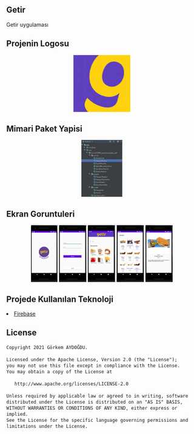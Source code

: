 ## Getir
Getir uygulaması

## Projenin Logosu
<p align="center">
<img src= "https://raw.githubusercontent.com/GorkemAydogdu/Getir/main/Logo%26MimariYapi/GetirLogo.jpg" height = "150"/>
</p>

## Mimari Paket Yapisi
<p align="center">
<img src="https://raw.githubusercontent.com/GorkemAydogdu/Getir/main/Logo%26MimariYapi/PaketYapisi.png" height = "150"/>
</p>

## Ekran Goruntuleri
<p align="center">
<img src="https://raw.githubusercontent.com/GorkemAydogdu/Getir/main/app/EkranGoruntuleri/E1.png" height = "150"/>
<img src="https://raw.githubusercontent.com/GorkemAydogdu/Getir/main/app/EkranGoruntuleri/E2.png" height = "150"/>
<img src="https://raw.githubusercontent.com/GorkemAydogdu/Getir/main/app/EkranGoruntuleri/E3.png" height = "150"/>
<img src="https://raw.githubusercontent.com/GorkemAydogdu/Getir/main/app/EkranGoruntuleri/E4.png" height = "150" />
<img src="https://raw.githubusercontent.com/GorkemAydogdu/Getir/main/app/EkranGoruntuleri/E5.png" height = "150"/>
</p>

## Projede Kullanılan Teknoloji
<li><a href = "https://firebase.google.com">Firebase</a></li>

License
--------


    Copyright 2021 Görkem AYDOĞDU.

    Licensed under the Apache License, Version 2.0 (the "License");
    you may not use this file except in compliance with the License.
    You may obtain a copy of the License at

       http://www.apache.org/licenses/LICENSE-2.0

    Unless required by applicable law or agreed to in writing, software
    distributed under the License is distributed on an "AS IS" BASIS,
    WITHOUT WARRANTIES OR CONDITIONS OF ANY KIND, either express or implied.
    See the License for the specific language governing permissions and
    limitations under the License.
